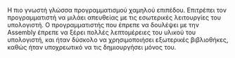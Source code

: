 Η πιο γνωστή γλώσσα προγραμματισμού χαμηλού επιπέδου.
Επιτρέπει τον προγραμματιστή να μιλάει απευθείας με τις εσωτερικές λειτουργίες του υπολογιστή.
Ο προγραμματιστής που έπρεπε να δουλέψει με την Assembly έπρεπε να ξέρει πολλές λεπτομέρειες του υλικού του υπολογιστή, και ήταν δύσκολο να χρησιμοποιήσει εξωτερικές βιβλιοθήκες, καθώς ήταν υποχρεωτικό να τις δημιουργήσει μόνος του.

